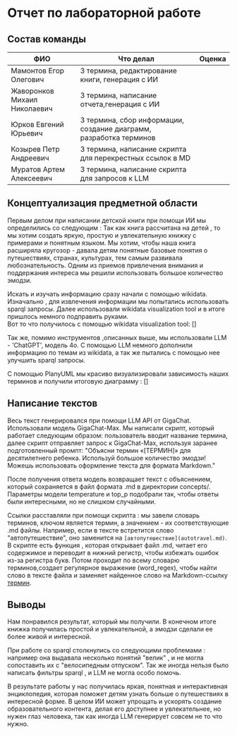 # Отчет по лабораторной работе

## Состав команды

| ФИО         |     Что делал             |Оценка |
|-------------|------------------|--------| 
| Мамонтов Егор Олегович         | 3 термина, редактирование книги, генерация с ИИ   | |
| Жаворонков Михаил Николаевич   | 3 термина, написание отчета,генерация с ИИ | |
| Юрков Евгений Юрьевич          | 3 термина, сбор информации, создание диаграмм, разработка терминов  | |
| Козырев Петр Андреевич         | 3 термина, написание скрипта для перекрестных ссылок в MD|  | 
|Муратов Артем Алексеевич        | 3 термина, написание скрипта для запросов к LLM|  |

## Концептуализация предметной области
Первым делом при написании детской книги при помощи ИИ мы определились со следующим : Так как книга рассчитана на детей , то мы хотим создать яркую, простую  и увлекательную книжку с примерами и понятным языком. Мы хотим, чтобы наша книга расширяла кругозор - давала детям понятные базовые понятия о путешествиях, странах, культурах, тем самым развивала любознательность. Одним из приемов привлечения внимания и поддержания интереса мы решили использовать большое количество эмодзи.

Искать и изучать информацию сразу начали с помощью wikidata. Изначально , для извлечения информации мы попытались использовать sparql запросы. Далее использовали wikidata visualization tool и в итоге пришлось немного подправить руками.  
Вот то что получилось с помощью wikidata visualization tool: 
[]

Так же, помимо инструментов ,описанных выше, мы использовали LLM - 'ChatGPT', модель 4о. С помощью LLM немного дополнили информацию по темам из wikidata, а так же пытались с помощью нее улучшить sparql запросы.

С помощью PlanyUML мы красиво визуализировали зависимость наших терминов и получили итоговую диаграмму :
[]

## Написание текстов

Весь текст генерировался при помощи LLM API от GigaChat. Использовали модель GigaChat-Max.  Мы написали скрипт, который работает следующим образом: пользователь вводит название термина, далее скрипт отправляет запрос к GigaChat-Max, используя заранее подготовленный промпт:
"Объясни термин «[ТЕРМИН]» для десятилетнего ребенка. Используй большое количество эмодзи! Можешь использовать оформление текста для формата Markdown."

После получения ответа модель возвращает текст с объяснением, который сохраняется в файл формата .md в директории concepts/. Параметры модели temperature и top_p подобрали так, чтобы ответы были интересными, но не слишком случайными.

Ссылки расставляли при помощи скрипта : мы завели словарь терминов, ключом является термин, а значением - их соответствующие .md файлы. Например, если в тексте встретится слово "автопутешествие", оно заменится на `[автопутешествие](autotravel.md)`. 
В скрипте есть функция , которая открывает файл .md, читает его содержимое и переводит в нижний регистр, чтобы избежать ошибок из-за регистра букв. Потом проходит по всему словарю терминов,создает регулярное выражение (word_regex), чтобы найти слово в тексте файла и заменяет найденное слово на Markdown-ссылку [термин](файл.md).

## Выводы
Нам понравился результат, который мы получили. В конечном итоге книжка получилась простой и увлекательной, а эмодзи сделали ее более живой и интересной. 

При работе со sparql столкнулись со следующими проблемами : например она выдавала несколько понятий "велик" , и не могла сопоставить их с "велосипедным отпуском". Так же иногда нельзя было написать фильтры sparql , и LLM не могла особо помочь. 

В результате работы у нас получилась яркая, понятная и интерактивная энциклопедия, которая поможет детям узнать больше о путешествиях в интересной форме. В целом ИИ может упрощать и ускорять создание образовательного контента, делая его доступнее и увлекательнее, но нужен глаз человека, так как иногда LLM генерирует совсем не то что нужно. 
